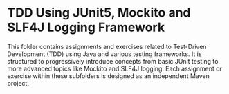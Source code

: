 # TDD Using JUnit5, Mockito and SLF4J Logging Framework

This folder contains assignments and exercises related to Test-Driven Development (TDD) using Java and various testing frameworks. It is structured to progressively introduce concepts from basic JUnit testing to more advanced topics like Mockito and SLF4J logging.
Each assignment or exercise within these subfolders is designed as an independent Maven project. 
